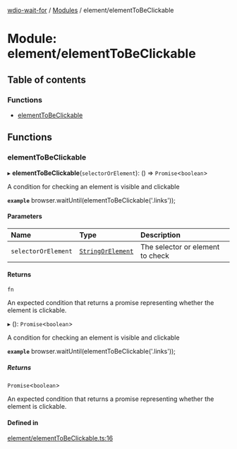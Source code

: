 [wdio-wait-for](../README.md) / [Modules](../modules.md) / element/elementToBeClickable

# Module: element/elementToBeClickable

## Table of contents

### Functions

- [elementToBeClickable](element_elementToBeClickable.md#elementtobeclickable)

## Functions

### elementToBeClickable

▸ **elementToBeClickable**(`selectorOrElement`): () => `Promise`<`boolean`\>

A condition for checking an element is visible and clickable

**`example`**
browser.waitUntil(elementToBeClickable('.links'));

#### Parameters

| Name | Type | Description |
| :------ | :------ | :------ |
| `selectorOrElement` | [`StringOrElement`](utils_element_types.md#stringorelement) | The selector or element to check |

#### Returns

`fn`

An expected condition that returns a promise
    representing whether the element is clickable.

▸ (): `Promise`<`boolean`\>

A condition for checking an element is visible and clickable

**`example`**
browser.waitUntil(elementToBeClickable('.links'));

##### Returns

`Promise`<`boolean`\>

An expected condition that returns a promise
    representing whether the element is clickable.

#### Defined in

[element/elementToBeClickable.ts:16](https://github.com/webdriverio-community/wdio-wait-for/blob/5d4c2b2/src/element/elementToBeClickable.ts#L16)
